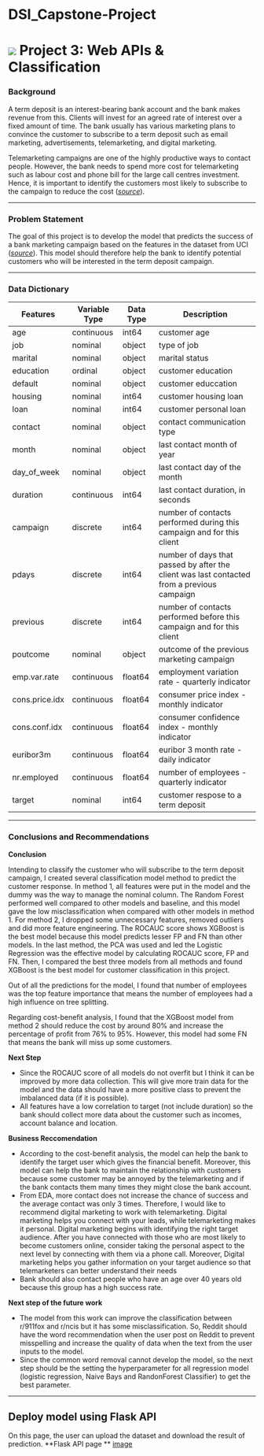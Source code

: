 # DSI_Capstone-Project


# ![](https://ga-dash.s3.amazonaws.com/production/assets/logo-9f88ae6c9c3871690e33280fcf557f33.png) Project 3: Web APIs & Classification


### Background

A term deposit is an interest-bearing bank account and the bank makes revenue from this. Clients will invest for an agreed rate of interest over a fixed amount of time. The bank usually has various marketing plans to convince the customer to subscribe to a term deposit such as email marketing, advertisements, telemarketing, and digital marketing.

Telemarketing campaigns are one of the highly productive ways to contact people. However, the bank needs to spend more cost for telemarketing such as labour cost and phone bill for the large call centres investment. Hence, it is important to identify the customers most likely to subscribe to the campaign to reduce the cost ([*source*](https://www.kaggle.com/prakharrathi25/banking-dataset-marketing-targets?select=test.csv)).

---
### Problem Statement

The goal of this project is to develop the model that predicts the success of a bank marketing campaign based on the features in the dataset from UCI ([*source*](https://archive.ics.uci.edu/ml/datasets/Bank+Marketing#)). This model should therefore help the bank to identify potential customers who will be interested in the term deposit campaign.

---
### Data Dictionary

|Features        | Variable Type | Data Type | Description |
|----------------|---------------|-----------|-------------|
| age       | continuous         |int64| customer age|
|job| nominal | object|type of job|
|marital|nominal|object| marital status|
|education|ordinal|object| customer education|
|default|nominal|object|customer educcation|
|housing|nominal|int64|customer housing loan|
|loan|nominal|int64|customer personal loan|
|contact|nominal|object|contact communication type
|month|nominal|object|last contact month of year
|day_of_week|nominal|object|last contact day of the month|
|duration|continuous|int64|last contact duration, in seconds|
|campaign|discrete|int64|number of contacts performed during this campaign and for this client|
|pdays|discrete|int64|number of days that passed by after the client was last contacted from a previous campaign|
|previous|discrete|int64|number of contacts performed before this campaign and for this client|
|poutcome|nominal|object|outcome of the previous marketing campaign|
|emp.var.rate|continuous|float64|employment variation rate - quarterly indicator|
|cons.price.idx|continuous|float64|consumer price index - monthly indicator|
|cons.conf.idx|continuous|float64|consumer confidence index - monthly indicator|
|euribor3m|continuous|float64|euribor 3 month rate - daily indicator|
|nr.employed|continuous|float64|number of employees - quarterly indicator
|target|nominal|int64|customer respose to a term deposit|

---
### Conclusions and Recommendations

**Conclusion**

Intending to classify the customer who will subscribe to the term deposit campaign, I created several classification model method to predict the customer response. In method 1, all features were put in the model and the dummy was the way to manage the nominal column. The Random Forest performed well compared to other models and baseline, and this model gave the low misclassification when compared with other models in method 1. For method 2, I dropped some unnecessary features, removed outliers and did more feature engineering. The ROCAUC score shows XGBoost is the best model because this model predicts lesser FP and FN than other models. In the last method, the PCA was used and led the Logistic Regression was the effective model by calculating ROCAUC score, FP and FN. Then, I compared the best three models from all methods and found XGBoost is the best model for customer classification in this project.

Out of all the predictions for the model, I found that number of employees was the top feature importance that means the number of employees had a high influence on tree splitting.

Regarding cost-benefit analysis, I found that the XGBoost model from method 2 should reduce the cost by around 80% and increase the percentage of profit from 76% to 95%. However, this model had some FN that means the bank will miss up some customers.

**Next Step**

- Since the ROCAUC score of all models do not overfit but I think it can be improved by more data collection. This will give more train data for the model and the data should have a more positive class to prevent the imbalanced data (if it is possible).
- All features have a low correlation to target (not include duration) so the bank should collect more data about the customer such as incomes, account balance and location.

**Business Reccomendation**

- According to the cost-benefit analysis, the model can help the bank to identify the target user which gives the financial benefit. Moreover, this model can help the bank to maintain the relationship with customers because some customer may be annoyed by the telemarketing and if the bank contacts them many times they might close the bank account.
- From EDA, more contact does not increase the chance of success and the average contact was only 3 times. Therefore, I would like to recommend digital marketing to work with telemarketing. Digital marketing helps you connect with your leads, while telemarketing makes it personal. Digital marketing begins with identifying the right target audience. After you have connected with those who are most likely to become customers online, consider taking the personal aspect to the next level by connecting with them via a phone call. Moreover, Digital marketing helps you gather information on your target audience so that telemarketers can better understand their needs
- Bank should also contact people who have an age over 40 years old because this group has a high success rate.


**Next step of the future work**
- The model from this work can improve the classification between r/911fox and r/ncis but it has some misclassification. So, Reddit should have the word recommendation when the user post on Reddit to prevent misspelling and increase the quality of data when the text from the user inputs to the model. 
- Since the common word removal cannot develop the model, so the next step should be the setting the hyperparameter for all regression model (logistic regression, Naive Bays and RandonForest Classifier) to get the best parameter.

---
## Deploy model using Flask API

On this page, the user can upload the dataset and download the result of prediction.
**Flask API page **
[image](https://user-images.githubusercontent.com/71622450/116411779-38e83180-a860-11eb-8764-c8dab37f861c.png)



